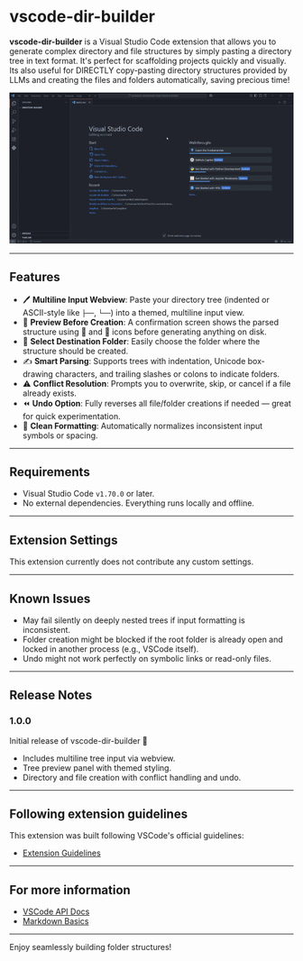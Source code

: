 # vscode-dir-builder

**vscode-dir-builder** is a Visual Studio Code extension that allows you to generate complex directory and file structures by simply pasting a directory tree in text format. It's perfect for scaffolding projects quickly and visually. Its also useful for DIRECTLY copy-pasting directory structures provided by LLMs and creating the files and folders automatically, saving precious time!

![Preview](assets/Project%20Demo%20GIF.gif)

---

## Features

- 🖊️ **Multiline Input Webview**: Paste your directory tree (indented or ASCII-style like `├──`, `└──`) into a themed, multiline input view.
- 👀 **Preview Before Creation**: A confirmation screen shows the parsed structure using 📁 and 📄 icons before generating anything on disk.
- 📂 **Select Destination Folder**: Easily choose the folder where the structure should be created.
- ✍️ **Smart Parsing**: Supports trees with indentation, Unicode box-drawing characters, and trailing slashes or colons to indicate folders.
- ⚠️ **Conflict Resolution**: Prompts you to overwrite, skip, or cancel if a file already exists.
- ⏪ **Undo Option**: Fully reverses all file/folder creations if needed — great for quick experimentation.
- 🧼 **Clean Formatting**: Automatically normalizes inconsistent input symbols or spacing.

---

## Requirements

- Visual Studio Code `v1.70.0` or later.
- No external dependencies. Everything runs locally and offline.

---

## Extension Settings

This extension currently does not contribute any custom settings.

---

## Known Issues

- May fail silently on deeply nested trees if input formatting is inconsistent.
- Folder creation might be blocked if the root folder is already open and locked in another process (e.g., VSCode itself).
- Undo might not work perfectly on symbolic links or read-only files.

---

## Release Notes

### 1.0.0

Initial release of vscode-dir-builder 🎉  

- Includes multiline tree input via webview.
- Tree preview panel with themed styling.
- Directory and file creation with conflict handling and undo.

---

## Following extension guidelines

This extension was built following VSCode's official guidelines:

- [Extension Guidelines](https://code.visualstudio.com/api/references/extension-guidelines)

---

## For more information

- [VSCode API Docs](https://code.visualstudio.com/api)
- [Markdown Basics](https://www.markdownguide.org/)

---

Enjoy seamlessly building folder structures!
